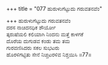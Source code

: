+++
title = "077 ಹುರುಳುಗೆಟ್ಟುದು ಗರುವತನವೆಂ"

+++
ಹುರುಳುಗೆಟ್ಟುದು ಗರುವತನವೆಂ  
ದರಸ ನಾಚಿದನಧಿಕ ಶೌರ್ಯೋ  
ತ್ಕರುಷೆಯಲಿ ಕಲಿಯಾಗಿ ನಿಂದನು ಮತ್ತೆ ಕಾಳಗಕೆ  
ದೊರೆಯ ದುಗುಡವ ಕಂಡು ತಮ ತಮ  
ಗುರವಣಿಸಿದರು ಸಕಲ ಸುಭಟರು  
ಹೊರಳಿಗಟ್ಟಿತು ಸೇನೆ ನಿಚ್ಚಟರಳಿವ ನಿಶ್ಚಯಿಸಿ      ॥77॥